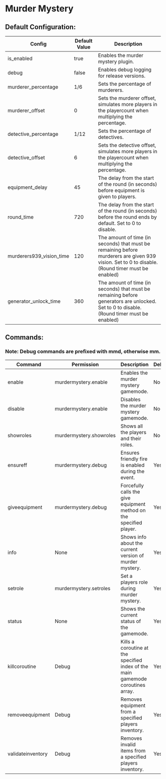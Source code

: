 ﻿# Murder Mystery
## Default Configuration:

| Config | Default Value | Description |
|---|---|---|
| is_enabled | true | Enables the murder mystery plugin. |
| debug | false | Enables debug logging for release versions. |
| murderer_percentage | 1/6 | Sets the percentage of murderers. |
| murderer_offset | 0 | Sets the murderer offset, simulates more players in the playercount when multiplying the percentage. |
| detective_percentage | 1/12 | Sets the percentage of detectives. |
| detective_offset | 6 | Sets the detective offset, simulates more players in the playercount when multiplying the percentage. |
| equipment_delay | 45 | The delay from the start of the round (in seconds) before equipment is given to players. |
| round_time | 720 | The delay from the start of the round (in seconds) before the round ends by default. Set to 0 to disable. |
| murderers939_vision_time | 120 | The amount of time (in seconds) that must be remaining before murderers are given 939 vision. Set to 0 to disable. (Round timer must be enabled) |
| generator_unlock_time | 360 | The amount of time (in seconds) that must be remaining before generators are unlocked. Set to 0 to disable. (Round timer must be enabled) |

## Commands:
### **Note: Debug commands are prefixed with mmd, otherwise mm.**

| Command | Permission | Description | Debug? |
|---|---|---|---|
| enable | murdermystery.enable | Enables the murder mystery gamemode. | No |
| disable | murdermystery.enable | Disables the murder mystery gamemode. | No |
| showroles | murdermystery.showroles | Shows all the players and their roles. | No |
| ensureff | murdermystery.debug | Ensures friendly fire is enabled during the event. | Yes |
| giveequipment | murdermystery.debug | Forcefully calls the give equipment method on the specified player. | Yes |
| info | None | Shows info about the current version of murder mystery. | Yes |
| setrole | murdermystery.setroles | Set a players role during murder mystery. | Yes |
| status | None | Shows the current status of the gamemode. | Yes |
| killcoroutine | Debug | Kills a coroutine at the specified index of the main gamemode coroutines array. | Yes |
| removeequipment | Debug | Removes equipment from a specified players inventory. | Yes |
| validateinventory | Debug | Removes invalid items from a specified players inventory. | Yes |